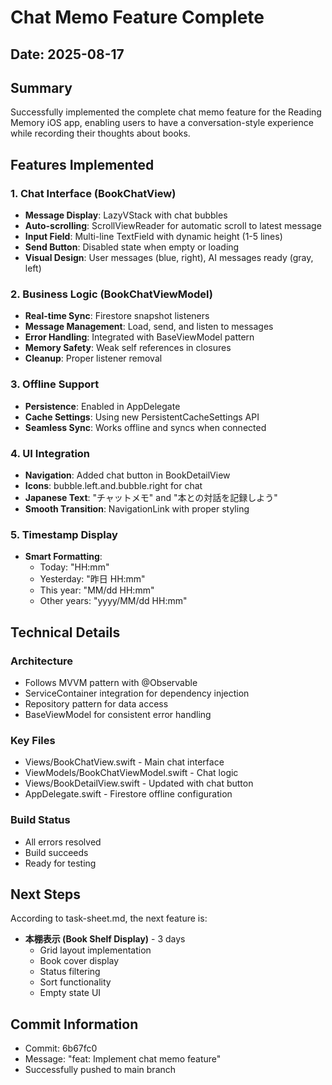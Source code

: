 # Chat Memo Feature Complete

## Date: 2025-08-17

## Summary
Successfully implemented the complete chat memo feature for the Reading Memory iOS app, enabling users to have a conversation-style experience while recording their thoughts about books.

## Features Implemented

### 1. Chat Interface (BookChatView)
- **Message Display**: LazyVStack with chat bubbles
- **Auto-scrolling**: ScrollViewReader for automatic scroll to latest message
- **Input Field**: Multi-line TextField with dynamic height (1-5 lines)
- **Send Button**: Disabled state when empty or loading
- **Visual Design**: User messages (blue, right), AI messages ready (gray, left)

### 2. Business Logic (BookChatViewModel)
- **Real-time Sync**: Firestore snapshot listeners
- **Message Management**: Load, send, and listen to messages
- **Error Handling**: Integrated with BaseViewModel pattern
- **Memory Safety**: Weak self references in closures
- **Cleanup**: Proper listener removal

### 3. Offline Support
- **Persistence**: Enabled in AppDelegate
- **Cache Settings**: Using new PersistentCacheSettings API
- **Seamless Sync**: Works offline and syncs when connected

### 4. UI Integration
- **Navigation**: Added chat button in BookDetailView
- **Icons**: bubble.left.and.bubble.right for chat
- **Japanese Text**: "チャットメモ" and "本との対話を記録しよう"
- **Smooth Transition**: NavigationLink with proper styling

### 5. Timestamp Display
- **Smart Formatting**:
  - Today: "HH:mm"
  - Yesterday: "昨日 HH:mm"
  - This year: "MM/dd HH:mm"
  - Other years: "yyyy/MM/dd HH:mm"

## Technical Details

### Architecture
- Follows MVVM pattern with @Observable
- ServiceContainer integration for dependency injection
- Repository pattern for data access
- BaseViewModel for consistent error handling

### Key Files
- Views/BookChatView.swift - Main chat interface
- ViewModels/BookChatViewModel.swift - Chat logic
- Views/BookDetailView.swift - Updated with chat button
- AppDelegate.swift - Firestore offline configuration

### Build Status
- All errors resolved
- Build succeeds
- Ready for testing

## Next Steps
According to task-sheet.md, the next feature is:
- **本棚表示 (Book Shelf Display)** - 3 days
  - Grid layout implementation
  - Book cover display
  - Status filtering
  - Sort functionality
  - Empty state UI

## Commit Information
- Commit: 6b67fc0
- Message: "feat: Implement chat memo feature"
- Successfully pushed to main branch